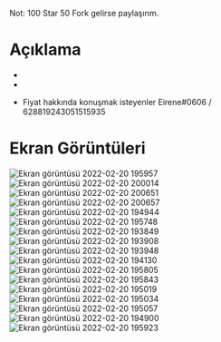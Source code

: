 Not: 100 Star 50 Fork gelirse paylaşırım.

# Açıklama

-

-

- Fiyat hakkında konuşmak isteyenler Eirene#0606 / 628819243051515935



# Ekran Görüntüleri
![Ekran görüntüsü 2022-02-20 195957](https://user-images.githubusercontent.com/65255704/154854964-e628a115-5bda-426f-8664-782327bb53e5.png)
![Ekran görüntüsü 2022-02-20 200014](https://user-images.githubusercontent.com/65255704/154854965-1c8d3d00-77fc-420f-bfaf-5d446f3662a7.png)
![Ekran görüntüsü 2022-02-20 200651](https://user-images.githubusercontent.com/65255704/154854966-66928246-b953-4b91-be6c-7ce35216c624.png)
![Ekran görüntüsü 2022-02-20 200657](https://user-images.githubusercontent.com/65255704/154854967-989e4896-93bd-43e1-8af6-a2aeedff7486.png)
![Ekran görüntüsü 2022-02-20 194944](https://user-images.githubusercontent.com/65255704/154854968-056448cd-878f-4a3d-b65a-033d18131460.png)
![Ekran görüntüsü 2022-02-20 195748](https://user-images.githubusercontent.com/65255704/154854969-7d7c755c-9827-4fd4-b27a-cf80f538c5eb.png)
![Ekran görüntüsü 2022-02-20 193849](https://user-images.githubusercontent.com/65255704/154854971-9a775f0d-5124-4189-9256-f512760f41cb.png)
![Ekran görüntüsü 2022-02-20 193908](https://user-images.githubusercontent.com/65255704/154854972-dcc3a761-2d04-4985-ac0c-e73e088cefe5.png)
![Ekran görüntüsü 2022-02-20 193948](https://user-images.githubusercontent.com/65255704/154854973-e688fa06-2556-408f-a92d-7e7f8390e990.png)
![Ekran görüntüsü 2022-02-20 194130](https://user-images.githubusercontent.com/65255704/154854974-b9a3a859-dcb3-429c-ae00-80e56dda23e5.png)
![Ekran görüntüsü 2022-02-20 195805](https://user-images.githubusercontent.com/65255704/154854975-a58138c1-a5d9-4fd3-9ba5-745471c7a92b.png)
![Ekran görüntüsü 2022-02-20 195843](https://user-images.githubusercontent.com/65255704/154854977-79bb65da-807b-4d66-8f2e-1acb3e3a1074.png)
![Ekran görüntüsü 2022-02-20 195019](https://user-images.githubusercontent.com/65255704/154854980-1d0c7217-4508-404d-873c-915e4f1178ca.png)
![Ekran görüntüsü 2022-02-20 195034](https://user-images.githubusercontent.com/65255704/154854981-f9d54481-0c04-4748-88ab-cc228aa2420b.png)
![Ekran görüntüsü 2022-02-20 195057](https://user-images.githubusercontent.com/65255704/154854982-920d506e-3737-4cc4-bd5b-2ac38a365179.png)
![Ekran görüntüsü 2022-02-20 194900](https://user-images.githubusercontent.com/65255704/154854984-fffc3487-9013-4af0-a0f2-fec588426add.png)
![Ekran görüntüsü 2022-02-20 195923](https://user-images.githubusercontent.com/65255704/154854985-8c5ca63a-2571-4c4d-b6e9-7cbf1017f31f.png)
